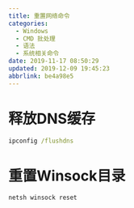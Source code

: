 ```yaml
---
title: 重置网络命令
categories: 
  - Windows
  - CMD 批处理
  - 语法
  - 系统相关命令
date: 2019-11-17 08:50:29
updated: 2019-12-09 19:45:23
abbrlink: be4a98e5
---
```

# 释放DNS缓存 #
```cmd
ipconfig /flushdns
```
# 重置Winsock目录 #
```cmd
netsh winsock reset
```
